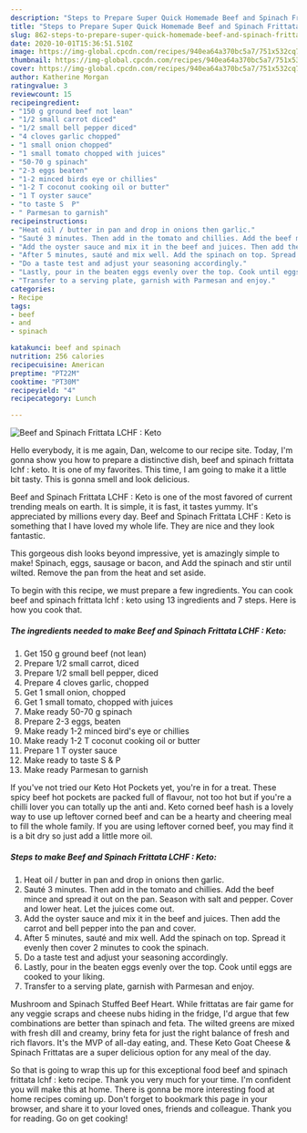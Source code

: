 ```yaml
---
description: "Steps to Prepare Super Quick Homemade Beef and Spinach Frittata LCHF : Keto"
title: "Steps to Prepare Super Quick Homemade Beef and Spinach Frittata LCHF : Keto"
slug: 862-steps-to-prepare-super-quick-homemade-beef-and-spinach-frittata-lchf-keto
date: 2020-10-01T15:36:51.510Z
image: https://img-global.cpcdn.com/recipes/940ea64a370bc5a7/751x532cq70/beef-and-spinach-frittata-lchf-keto-recipe-main-photo.jpg
thumbnail: https://img-global.cpcdn.com/recipes/940ea64a370bc5a7/751x532cq70/beef-and-spinach-frittata-lchf-keto-recipe-main-photo.jpg
cover: https://img-global.cpcdn.com/recipes/940ea64a370bc5a7/751x532cq70/beef-and-spinach-frittata-lchf-keto-recipe-main-photo.jpg
author: Katherine Morgan
ratingvalue: 3
reviewcount: 15
recipeingredient:
- "150 g ground beef not lean"
- "1/2 small carrot diced"
- "1/2 small bell pepper diced"
- "4 cloves garlic chopped"
- "1 small onion chopped"
- "1 small tomato chopped with juices"
- "50-70 g spinach"
- "2-3 eggs beaten"
- "1-2 minced birds eye or chillies"
- "1-2 T coconut cooking oil or butter"
- "1 T oyster sauce"
- "to taste S  P"
- " Parmesan to garnish"
recipeinstructions:
- "Heat oil / butter in pan and drop in onions then garlic."
- "Sauté 3 minutes. Then add in the tomato and chillies. Add the beef mince and spread it out on the pan. Season with salt and pepper. Cover and lower heat. Let the juices come out."
- "Add the oyster sauce and mix it in the beef and juices. Then add the carrot and bell pepper into the pan and cover."
- "After 5 minutes, sauté and mix well. Add the spinach on top. Spread it evenly then cover 2 minutes to cook the spinach."
- "Do a taste test and adjust your seasoning accordingly."
- "Lastly, pour in the beaten eggs evenly over the top. Cook until eggs are cooked to your liking."
- "Transfer to a serving plate, garnish with Parmesan and enjoy."
categories:
- Recipe
tags:
- beef
- and
- spinach

katakunci: beef and spinach 
nutrition: 256 calories
recipecuisine: American
preptime: "PT22M"
cooktime: "PT30M"
recipeyield: "4"
recipecategory: Lunch

---
```



![Beef and Spinach Frittata LCHF : Keto](https://img-global.cpcdn.com/recipes/940ea64a370bc5a7/751x532cq70/beef-and-spinach-frittata-lchf-keto-recipe-main-photo.jpg)

Hello everybody, it is me again, Dan, welcome to our recipe site. Today, I'm gonna show you how to prepare a distinctive dish, beef and spinach frittata lchf : keto. It is one of my favorites. This time, I am going to make it a little bit tasty. This is gonna smell and look delicious.

Beef and Spinach Frittata LCHF : Keto is one of the most favored of current trending meals on earth. It is simple, it is fast, it tastes yummy. It's appreciated by millions every day. Beef and Spinach Frittata LCHF : Keto is something that I have loved my whole life. They are nice and they look fantastic.

This gorgeous dish looks beyond impressive, yet is amazingly simple to make! Spinach, eggs, sausage or bacon, and Add the spinach and stir until wilted. Remove the pan from the heat and set aside.


To begin with this recipe, we must prepare a few ingredients. You can cook beef and spinach frittata lchf : keto using 13 ingredients and 7 steps. Here is how you cook that.

<!--inarticleads1-->

##### The ingredients needed to make Beef and Spinach Frittata LCHF : Keto:

1. Get 150 g ground beef (not lean)
1. Prepare 1/2 small carrot, diced
1. Prepare 1/2 small bell pepper, diced
1. Prepare 4 cloves garlic, chopped
1. Get 1 small onion, chopped
1. Get 1 small tomato, chopped with juices
1. Make ready 50-70 g spinach
1. Prepare 2-3 eggs, beaten
1. Make ready 1-2 minced bird&#39;s eye or chillies
1. Make ready 1-2 T coconut cooking oil or butter
1. Prepare 1 T oyster sauce
1. Make ready to taste S &amp; P
1. Make ready  Parmesan to garnish


If you&#39;ve not tried our Keto Hot Pockets yet, you&#39;re in for a treat. These spicy beef hot pockets are packed full of flavour, not too hot but if you&#39;re a chilli lover you can totally up the anti and. Keto corned beef hash is a lovely way to use up leftover corned beef and can be a hearty and cheering meal to fill the whole family. If you are using leftover corned beef, you may find it is a bit dry so just add a little more oil. 

<!--inarticleads2-->

##### Steps to make Beef and Spinach Frittata LCHF : Keto:

1. Heat oil / butter in pan and drop in onions then garlic.
1. Sauté 3 minutes. Then add in the tomato and chillies. Add the beef mince and spread it out on the pan. Season with salt and pepper. Cover and lower heat. Let the juices come out.
1. Add the oyster sauce and mix it in the beef and juices. Then add the carrot and bell pepper into the pan and cover.
1. After 5 minutes, sauté and mix well. Add the spinach on top. Spread it evenly then cover 2 minutes to cook the spinach.
1. Do a taste test and adjust your seasoning accordingly.
1. Lastly, pour in the beaten eggs evenly over the top. Cook until eggs are cooked to your liking.
1. Transfer to a serving plate, garnish with Parmesan and enjoy.


Mushroom and Spinach Stuffed Beef Heart. While frittatas are fair game for any veggie scraps and cheese nubs hiding in the fridge, I&#39;d argue that few combinations are better than spinach and feta. The wilted greens are mixed with fresh dill and creamy, briny feta for just the right balance of fresh and rich flavors. It&#39;s the MVP of all-day eating, and. These Keto Goat Cheese &amp; Spinach Frittatas are a super delicious option for any meal of the day. 

So that is going to wrap this up for this exceptional food beef and spinach frittata lchf : keto recipe. Thank you very much for your time. I'm confident you will make this at home. There is gonna be more interesting food at home recipes coming up. Don't forget to bookmark this page in your browser, and share it to your loved ones, friends and colleague. Thank you for reading. Go on get cooking!
